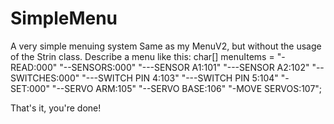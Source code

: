 # SimpleMenu
A very simple menuing system 
Same as my MenuV2, but without the usage of the Strin class.
Describe a menu like this:
char[] menuItems = 
"-READ:000"
"--SENSORS:000"
"---SENSOR A1:101"
"---SENSOR A2:102"
"--SWITCHES:000"
"---SWITCH PIN 4:103"
"---SWITCH PIN 5:104"
"-SET:000"
"--SERVO ARM:105"
"--SERVO BASE:106"
"-MOVE SERVOS:107";

That's it, you're done!
